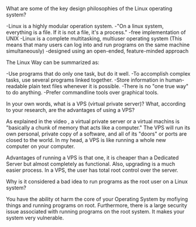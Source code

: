 What are some of the key design philosophies of the Linux operating system?

-Linux is a highly modular operation system.
-"On a linux system, everything is a file. If it is not a file, it's a process."
-free implementation of UNIX
-Linux is a complete multitasking, multiuser operating system (This means that many users can log into and run programs on the same machine simultaneously)
-designed using an open-ended, feature-minded approach

The Linux Way can be summarized as:

-Use programs that do only one task, but do it well.
-To accomplish complex tasks, use several programs linked together.
-Store information in human-readable plain text files whenever it is possible.
-There is no "one true way" to do anything.
-Prefer commandline tools over graphical tools.


In your own words, what is a VPS (virtual private server)? What, according to your research, are the advantages of using a VPS?

As explained in the video , a virtual private server or a virtual machins is "basically a chunk of memory that acts like a computer." The VPS will run its own personal, private copy of a software, and all of its "doors" or ports are closed to the world.
In my head, a VPS is like running a whole new computer on your computer.

Advantages of running a VPS is that one, it is cheaper than a Dedicated Server but almost completely as functional. Also, upgrading is a much easier process. In a VPS, the user has total root control over the server.

Why is it considered a bad idea to run programs as the root user on a Linux system?

You have the ability ot harm the core of your Operating System by mofiying things and running programs on root. Furthermore, there is a large security issue associated with running programs on the root system. It makes your system very vulnerable.